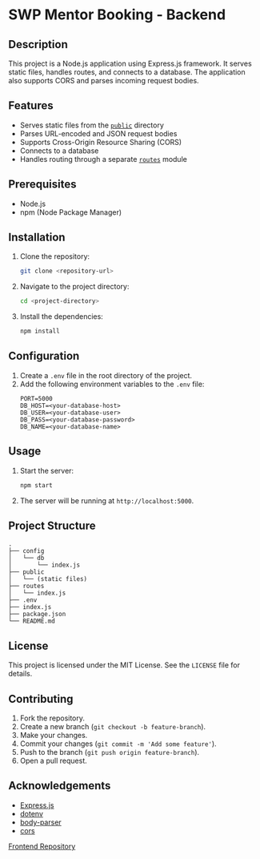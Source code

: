 # SWP Mentor Booking - Backend
## Description
This project is a Node.js application using Express.js framework. It serves static files, handles routes, and connects to a database. The application also supports CORS and parses incoming request bodies.

## Features
- Serves static files from the [`public`](command:_github.copilot.openSymbolFromReferences?%5B%22%22%2C%5B%7B%22uri%22%3A%7B%22scheme%22%3A%22file%22%2C%22authority%22%3A%22%22%2C%22path%22%3A%22%2Fc%3A%2FUsers%2Fuser%2FDesktop%2FVSCode%2FExpressJS%2Fswp_master%2Fsrc%2Findex.js%22%2C%22query%22%3A%22%22%2C%22fragment%22%3A%22%22%7D%2C%22pos%22%3A%7B%22line%22%3A18%2C%22character%22%3A45%7D%7D%5D%2C%22b6525f5b-3883-4aca-ad6f-b43345eda5ef%22%5D "Go to definition") directory
- Parses URL-encoded and JSON request bodies
- Supports Cross-Origin Resource Sharing (CORS)
- Connects to a database
- Handles routing through a separate [`routes`](command:_github.copilot.openSymbolFromReferences?%5B%22%22%2C%5B%7B%22uri%22%3A%7B%22scheme%22%3A%22file%22%2C%22authority%22%3A%22%22%2C%22path%22%3A%22%2Fc%3A%2FUsers%2Fuser%2FDesktop%2FVSCode%2FExpressJS%2Fswp_master%2Fsrc%2Findex.js%22%2C%22query%22%3A%22%22%2C%22fragment%22%3A%22%22%7D%2C%22pos%22%3A%7B%22line%22%3A2%2C%22character%22%3A6%7D%7D%5D%2C%22b6525f5b-3883-4aca-ad6f-b43345eda5ef%22%5D "Go to definition") module

## Prerequisites
- Node.js
- npm (Node Package Manager)

## Installation
1. Clone the repository:
   ```sh
   git clone <repository-url>
   ```
2. Navigate to the project directory:
   ```sh
   cd <project-directory>
   ```
3. Install the dependencies:
   ```sh
   npm install
   ```

## Configuration
1. Create a `.env` file in the root directory of the project.
2. Add the following environment variables to the `.env` file:
   ```env
   PORT=5000
   DB_HOST=<your-database-host>
   DB_USER=<your-database-user>
   DB_PASS=<your-database-password>
   DB_NAME=<your-database-name>
   ```

## Usage
1. Start the server:
   ```sh
   npm start
   ```
2. The server will be running at `http://localhost:5000`.

## Project Structure
```
.
├── config
│   └── db
│       └── index.js
├── public
│   └── (static files)
├── routes
│   └── index.js
├── .env
├── index.js
├── package.json
└── README.md
```

## License
This project is licensed under the MIT License. See the `LICENSE` file for details.

## Contributing
1. Fork the repository.
2. Create a new branch (`git checkout -b feature-branch`).
3. Make your changes.
4. Commit your changes (`git commit -m 'Add some feature'`).
5. Push to the branch (`git push origin feature-branch`).
6. Open a pull request.

## Acknowledgements
- [Express.js](https://expressjs.com/)
- [dotenv](https://www.npmjs.com/package/dotenv)
- [body-parser](https://www.npmjs.com/package/body-parser)
- [cors](https://www.npmjs.com/package/cors)

[Frontend Repository](https://github.com/baotrongnh/swp_group3_fe)
